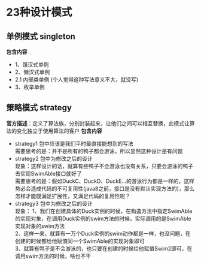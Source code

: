 # 23种设计模式

## 单例模式 singleton
**包含内容**
* 1、饿汉式单例
* 2、懒汉式单例
* 2.1 内部类单例 (个人觉得这种写法意义不大，就没写)
* 3、枚举单例

## 策略模式 strategy
**官方描述**：定义了算法族，分别封装起来，让他们之间可以相互替换，此模式让算法的变化独立于使用算法的客户
**包含内容**
* strategy1 包中应该是我们平时最直接能想到的写法<br/>
  需要思考的是：并不是所有的鸭子都会游泳，所以显然这种设计是有问题
* strategy2 包中为修改之后的设计<br/>
  现象：这样设计的话，就算有些鸭子不会游泳也没有关系，只要会游泳的鸭子去实现SwimAble接口就好了<br/>
  需要思考的是：假如DuckC、DuckD、DuckE...的游泳行为都是一样的，这样势必会造成代码的不可复用性(java8之前，接口是没有默认实现方法的)，那么怎样才能既满足扩展性，又满足代码的复用性呢？
* strategy3 包中为修改之后的设计<br/>
  现象：
  1、我们在创建具体的Duck实例的时候，在构造方法中指定SwimAble的实现对象，在调用Duck实例的swim方法的时候，实际调用的是SwimAble实现对象的swim方法<br/>
  2、这样一来，就算有一万个Duck实例的swim动作都是一样，也没问题，在创建的时候都给他赋值同一个SwimAble的实现对象即可<br/>
  3、就算有鸭子是不会游泳的，也只要在创建的时候给他赋值Swim2即可，在调用swim方法的时候，啥也不干
